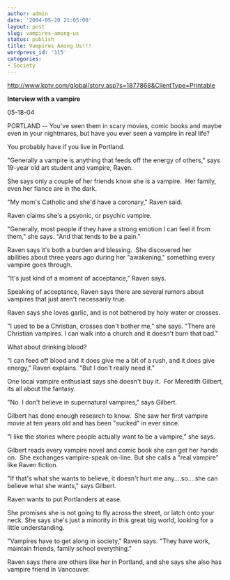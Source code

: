 ```yaml
---
author: admin
date: '2004-05-20 21:05:00'
layout: post
slug: vampires-among-us
status: publish
title: Vampires Among Us!!!
wordpress_id: '115'
categories:
- Society
---
```

<P><A href="http://www.kptv.com/global/story.asp?s=1877868&amp;ClientType=Printable">http://www.kptv.com/global/story.asp?s=1877868&amp;ClientType=Printable</A></P>
<P><B>Interview with a vampire</B><P>05-18-04</P><P>PORTLAND --&nbsp;You've seen them in scary movies, comic books and maybe even in your nightmares, but have you ever seen a vampire in real life?</P><P>You probably have if you live in Portland. </P><P>"Generally a vampire is anything that feeds off the energy of others," says 19-year old art student and vampire, Raven.</P><P>She says only a couple of her friends know she is a vampire.&nbsp; Her family, even her fiance are in the dark.</P><P>"My mom's Catholic and she'd have a coronary," Raven said. </P><P>Raven claims she's a psyonic, or psychic vampire. </P><P>"Generally, most people if they have a strong emotion&nbsp;I can feel it from them," she says. "And that tends to be a pain."</P><P>Raven says it's both a burden and blessing.&nbsp; She discovered her abilities&nbsp;about three years ago during her "awakening," something every vampire goes through. </P><P>"It's just kind of a moment of acceptance," Raven says.</P><P>Speaking of acceptance, Raven says there are several rumors about vampires that just aren't&nbsp;necessarily true.&nbsp; </P><P>Raven says she loves garlic, and is not bothered by holy water or crosses.</P><P>"I used to be a Christian, crosses don't bother me," she says. "There are Christian vampires.&nbsp;I can walk into a church and it doesn't burn that bad."</P><P>What about&nbsp;drinking blood?</P><P>"I can feed off blood and it does give me a bit of a rush, and it does give energy," Raven explains. "But&nbsp;I don't really need it."</P><P>One local vampire enthusiast says she doesn't buy it.&nbsp; For Meredith Gilbert, its all about the fantasy.</P><P>"No. I don't believe in supernatural vampires," says Gilbert.</P><P>Gilbert has done enough research to know.&nbsp; She saw her first vampire movie at ten years old and has been "sucked" in ever since. </P><P>"I like the stories where people actually want to be a vampire," she says.</P><P>Gilbert&nbsp;reads every vampire novel and comic book she can get her hands on.&nbsp; She exchanges vampire-speak on-line. But she calls a&nbsp;"real vampire" like Raven&nbsp;fiction. </P><P>"If that's what she wants to believe, it doesn't hurt me any....so....she can believe what she wants," says Gilbert.</P><P>Raven wants to put Portlanders at ease. </P><P>She promises she is not going to fly across the street, or latch onto your neck. She says she's just a minority in this great big world, looking for a little understanding.</P><P>"Vampires have to get along in society," Raven says.&nbsp;"They have work, maintain friends, family school everything."</P><P>Raven says there are others like her in Portland, and she says she also has vampire friend in Vancouver.</P>
